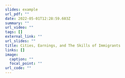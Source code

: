 ```yaml
---
slides: example
url_pdf: ""
date: 2022-05-01T12:28:59.603Z
summary: ""
url_video: ""
tags: []
external_link: ""
url_slides: ""
title: Cities, Earnings, and The Skills of Immigrants
links: []
image:
  caption: ""
  focal_point: ""
url_code: ""
---
```

